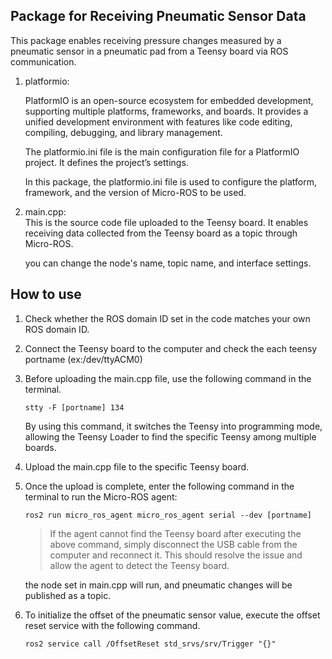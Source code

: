 ## Package for Receiving Pneumatic Sensor Data

This package enables receiving pressure changes measured by a pneumatic sensor in a pneumatic pad from a Teensy board via ROS communication.

1. platformio: 

    PlatformIO is an open-source ecosystem for embedded development, supporting multiple platforms, frameworks, and boards. It provides a unified development environment with features like code editing, compiling, debugging, and library management.

    The platformio.ini file is the main configuration file for a PlatformIO project. It defines the project’s settings.

    In this package, the platformio.ini file is used to configure the platform, framework, and the version of Micro-ROS to be used.

2. main.cpp:    
   This is the source code file uploaded to the Teensy board. It enables receiving data collected from the Teensy board as a topic through Micro-ROS.

    you can change the node's name, topic name, and interface settings.



## How to use 

1. Check whether the ROS domain ID set in the code matches your own ROS domain ID.
   
2. Connect the Teensy board to the computer and check the each teensy portname (ex:/dev/ttyACM0)
   
3. Before uploading the main.cpp file, use the following command in the terminal.
   ```
   stty -F [portname] 134
   ```
    By using this command, it switches the Teensy into programming mode, allowing the Teensy Loader to find the specific Teensy among multiple boards.


4. Upload the main.cpp file to the specific Teensy board.



5. Once the upload is complete, enter the following command in the terminal to run the Micro-ROS agent:
   
    ```
    ros2 run micro_ros_agent micro_ros_agent serial --dev [portname]
    ```


    >If the agent cannot find the Teensy board after executing the above command, simply disconnect the USB cable from the computer and reconnect it. This should resolve the issue and allow the agent to detect the Teensy board.

    the node set in main.cpp will run, and pneumatic changes will be published as a topic.

6. To initialize the offset of the pneumatic sensor value, execute the offset reset service with the following command.

   ```
   ros2 service call /OffsetReset std_srvs/srv/Trigger "{}"
   ```


























  








